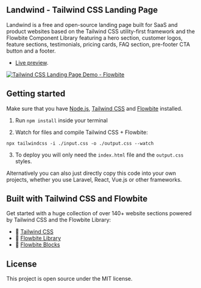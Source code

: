 ## Landwind - Tailwind CSS Landing Page

Landwind is a free and open-source landing page built for SaaS and product websites based on the Tailwind CSS utility-first framework and the Flowbite Component Library featuring a hero section, customer logos, feature sections, testimonials, pricing cards, FAQ section, pre-footer CTA button and a footer.

- [Live preview](https://demo.themesberg.com/landwind).

<a href="https://demo.themesberg.com/landwind" rel="Tailwind CSS Landing Page">![Tailwind CSS Landing Page Demo - Flowbite](https://themesberg.s3.us-east-2.amazonaws.com/public/github/landwind/screenshot.png)</a>

## Getting started

Make sure that you have [Node.js](https://nodejs.org/en/), [Tailwind CSS](https://tailwindcss.com/docs/installation) and [Flowbite](https://flowbite.com/docs/getting-started/quickstart/) installed.

1. Run `npm install` inside your terminal

2. Watch for files and compile Tailwind CSS + Flowbite:

```
npx tailwindcss -i ./input.css -o ./output.css --watch
```

3. To deploy you will only need the `index.html` file and the `output.css` styles.

Alternatively you can also just directly copy this code into your own projects, whether you use Laravel, React, Vue.js or other frameworks.

## Built with Tailwind CSS and Flowbite

Get started with a huge collection of over 140+ website sections powered by Tailwind CSS and the Flowbite Library:

- 🔗 [Tailwind CSS](https://tailwindcss.com/)
- 🔗 [Flowbite Library](https://flowbite.com/docs/getting-started/introduction/)
- 🔗 [Flowbite Blocks](https://flowbite.com/blocks/)

## License

This project is open source under the MIT license.